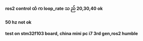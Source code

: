 #### ros2 control ထဲ က  loop_rate သ ည်  20,30,40 ok 
#### 50 hz not ok
#### test on stm32f103 board, china mini pc i7 3rd gen,ros2 humble
